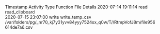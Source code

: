 Timestamp	Activity Type	Function	File	Details
2020-07-14 19:11:14	read	read_clipboard		
2020-07-15 23:07:00	write	write_temp_csv	/var/folders/pg/_nr70_kj7y31yvv84yyy7524sx_q0w/T//RtmpVofJ8m/file956614de7a6.csv	
